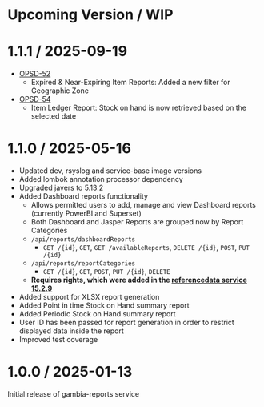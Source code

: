 Upcoming Version / WIP
==================

1.1.1 / 2025-09-19
==================

- [OPSD-52](https://openlmis.atlassian.net/browse/OPSD-52)
  - Expired & Near-Expiring Item Reports: Added a new filter for Geographic Zone
- [OPSD-54](https://openlmis.atlassian.net/browse/OPSD-54)
  - Item Ledger Report: Stock on hand is now retrieved based on the selected date

1.1.0 / 2025-05-16
==================

* Updated dev, rsyslog and service-base image versions
* Added lombok annotation processor dependency
* Upgraded javers to 5.13.2
* Added Dashboard reports functionality
  * Allows permitted users to add, manage and view Dashboard reports (currently PowerBI and Superset)
  * Both Dashboard and Jasper Reports are grouped now by Report Categories
  * `/api/reports/dashboardReports`
    * `GET /{id}`, `GET`, `GET /availableReports`, `DELETE /{id}`, `POST`, `PUT /{id}`
  * `/api/reports/reportCategories`
    * `GET /{id}`, `GET`, `POST`, `PUT /{id}`, `DELETE`
  * **Requires rights, which were added in the [referencedata service 15.2.9](https://github.com/OpenLMIS/openlmis-referencedata/tree/rel-15.2.9)**
* Added support for XLSX report generation
* Added Point in time Stock on Hand summary report
* Added Periodic Stock on Hand summary report
* User ID has been passed for report generation in order to restrict displayed data inside the report
* Improved test coverage

1.0.0 / 2025-01-13
==================

Initial release of gambia-reports service
